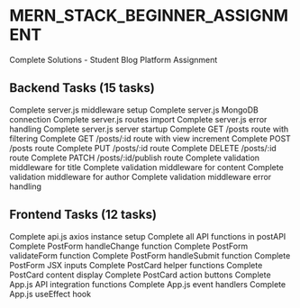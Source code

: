 # MERN_STACK_BEGINNER_ASSIGNMENT
Complete Solutions - Student Blog Platform Assignment

## Backend Tasks (15 tasks)

 Complete server.js middleware setup
 Complete server.js MongoDB connection
 Complete server.js routes import
 Complete server.js error handling
 Complete server.js server startup
 Complete GET /posts route with filtering
 Complete GET /posts/:id route with view increment
 Complete POST /posts route
 Complete PUT /posts/:id route
 Complete DELETE /posts/:id route
 Complete PATCH /posts/:id/publish route
 Complete validation middleware for title
 Complete validation middleware for content
 Complete validation middleware for author
 Complete validation middleware error handling



 ## Frontend Tasks (12 tasks)

 Complete api.js axios instance setup
 Complete all API functions in postAPI
 Complete PostForm handleChange function
 Complete PostForm validateForm function
 Complete PostForm handleSubmit function
 Complete PostForm JSX inputs
 Complete PostCard helper functions
 Complete PostCard content display
 Complete PostCard action buttons
 Complete App.js API integration functions
 Complete App.js event handlers
 Complete App.js useEffect hook